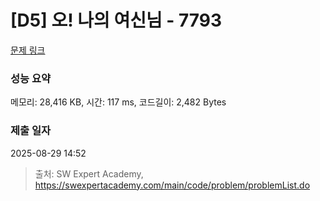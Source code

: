 # [D5] 오! 나의 여신님 - 7793 

[문제 링크](https://swexpertacademy.com/main/code/problem/problemDetail.do?contestProbId=AWsBQpPqMNMDFARG) 

### 성능 요약

메모리: 28,416 KB, 시간: 117 ms, 코드길이: 2,482 Bytes

### 제출 일자

2025-08-29 14:52



> 출처: SW Expert Academy, https://swexpertacademy.com/main/code/problem/problemList.do